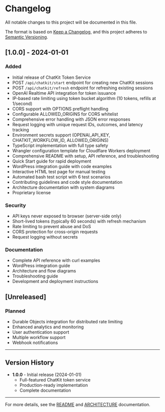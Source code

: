 # Changelog

All notable changes to this project will be documented in this file.

The format is based on [Keep a Changelog](https://keepachangelog.com/en/1.0.0/),
and this project adheres to [Semantic Versioning](https://semver.org/spec/v2.0.0.html).

## [1.0.0] - 2024-01-01

### Added
- Initial release of ChatKit Token Service
- POST `/api/chatkit/start` endpoint for creating new ChatKit sessions
- POST `/api/chatkit/refresh` endpoint for refreshing existing sessions
- OpenAI Realtime API integration for token issuance
- IP-based rate limiting using token bucket algorithm (10 tokens, refills at 1/second)
- CORS support with OPTIONS preflight handling
- Configurable ALLOWED_ORIGINS for CORS whitelist
- Comprehensive error handling with JSON error responses
- Request logging with unique request IDs, outcomes, and latency tracking
- Environment secrets support (OPENAI_API_KEY, CHATKIT_WORKFLOW_ID, ALLOWED_ORIGINS)
- TypeScript implementation with full type safety
- Wrangler configuration template for Cloudflare Workers deployment
- Comprehensive README with setup, API reference, and troubleshooting
- Quick Start guide for rapid deployment
- WordPress integration guide with code examples
- Interactive HTML test page for manual testing
- Automated bash test script with 6 test scenarios
- Contributing guidelines and code style documentation
- Architecture documentation with system diagrams
- Proprietary license

### Security
- API keys never exposed to browser (server-side only)
- Short-lived tokens (typically 60 seconds) with refresh mechanism
- Rate limiting to prevent abuse and DoS
- CORS protection for cross-origin requests
- Request logging without secrets

### Documentation
- Complete API reference with curl examples
- WordPress integration guide
- Architecture and flow diagrams
- Troubleshooting guide
- Development and deployment instructions

## [Unreleased]

### Planned
- Durable Objects integration for distributed rate limiting
- Enhanced analytics and monitoring
- User authentication support
- Multiple workflow support
- Webhook notifications

---

## Version History

- **1.0.0** - Initial release (2024-01-01)
  - Full-featured ChatKit token service
  - Production-ready implementation
  - Complete documentation

---

For more details, see the [README](README.md) and [ARCHITECTURE](ARCHITECTURE.md) documentation.
